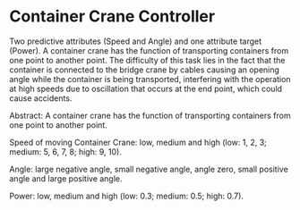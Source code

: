 # Container Crane Controller
 
Two predictive attributes (Speed and Angle) and one attribute target (Power). A container crane has the function of transporting containers from one point to another point. The difficulty of this task lies in the fact that the container is connected to the bridge crane by cables causing an opening angle while the container is being transported, interfering with the operation at high speeds due to oscillation that occurs at the end point, which could cause accidents.

 
Abstract:
A container crane has the function of transporting containers from one point to another point.


Speed of moving Container Crane: low, medium and high (low: 1, 2, 3; medium: 5, 6, 7, 8; high: 9, 10).


Angle: large negative angle, small negative angle, angle zero, small positive angle and large positive angle. 


Power: low, medium and high (low: 0.3; medium: 0.5; high: 0.7).

